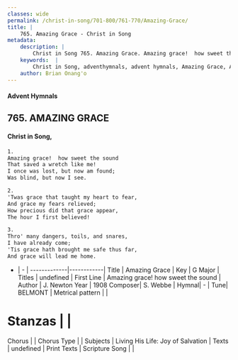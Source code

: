 ```yaml
---
classes: wide
permalink: /christ-in-song/701-800/761-770/Amazing-Grace/
title: |
    765. Amazing Grace - Christ in Song
metadata:
    description: |
        Christ in Song 765. Amazing Grace. Amazing grace!  how sweet the sound That saved a wretch like me! I once was lost, but now am found; Was blind, but now I see.
    keywords:  |
        Christ in Song, adventhymnals, advent hymnals, Amazing Grace, Amazing grace!  how sweet the sound. 
    author: Brian Onang'o
---
```


#### Advent Hymnals
## 765. AMAZING GRACE
####  Christ in Song,

```txt
1.
Amazing grace!  how sweet the sound
That saved a wretch like me!
I once was lost, but now am found;
Was blind, but now I see.

2.
'Twas grace that taught my heart to fear,
And grace my fears relieved;
How precious did that grace appear,
The hour I first believed!

3.
Thro' many dangers, toils, and snares,
I have already come;
'Tis grace hath brought me safe thus far,
And grace will lead me home.

```

- |   -  |
-------------|------------|
Title | Amazing Grace |
Key | G Major |
Titles | undefined |
First Line | Amazing grace!  how sweet the sound |
Author | J. Newton
Year | 1908
Composer| S. Webbe |
Hymnal|  - |
Tune| BELMONT |
Metrical pattern | |
# Stanzas |  |
Chorus |  |
Chorus Type |  |
Subjects | Living His Life: Joy of Salvation |
Texts | undefined |
Print Texts | 
Scripture Song |  |
    
